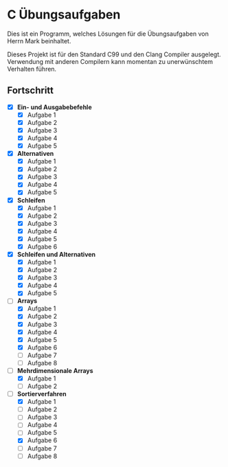 # C Übungsaufgaben
Dies ist ein Programm, welches Lösungen für die Übungsaufgaben von Herrn Mark beinhaltet.

Dieses Projekt ist für den Standard C99 und den Clang Compiler ausgelegt. Verwendung mit anderen Compilern kann momentan zu unerwünschtem Verhalten führen.

## Fortschritt
- [x] **Ein- und Ausgabebefehle**
    - [x] Aufgabe 1
    - [x] Aufgabe 2
    - [x] Aufgabe 3
    - [x] Aufgabe 4
    - [x] Aufgabe 5
- [x] **Alternativen**
    - [x] Aufgabe 1
    - [x] Aufgabe 2
    - [x] Aufgabe 3
    - [x] Aufgabe 4
    - [x] Aufgabe 5
- [x] **Schleifen**
    - [x] Aufgabe 1
    - [x] Aufgabe 2
    - [x] Aufgabe 3
    - [x] Aufgabe 4
    - [x] Aufgabe 5
    - [x] Aufgabe 6
- [x] **Schleifen und Alternativen**
    - [x] Aufgabe 1
    - [x] Aufgabe 2
    - [x] Aufgabe 3
    - [x] Aufgabe 4
    - [x] Aufgabe 5
- [ ] **Arrays**
    - [x] Aufgabe 1
    - [x] Aufgabe 2
    - [x] Aufgabe 3
    - [x] Aufgabe 4
    - [x] Aufgabe 5
    - [x] Aufgabe 6
    - [ ] Aufgabe 7
    - [ ] Aufgabe 8
- [ ] **Mehrdimensionale Arrays**
    - [x] Aufgabe 1
    - [ ] Aufgabe 2
- [ ] **Sortierverfahren**
    - [x] Aufgabe 1 
    - [ ] Aufgabe 2 
    - [ ] Aufgabe 3 
    - [ ] Aufgabe 4 
    - [ ] Aufgabe 5 
    - [x] Aufgabe 6 
    - [ ] Aufgabe 7 
    - [ ] Aufgabe 8 
